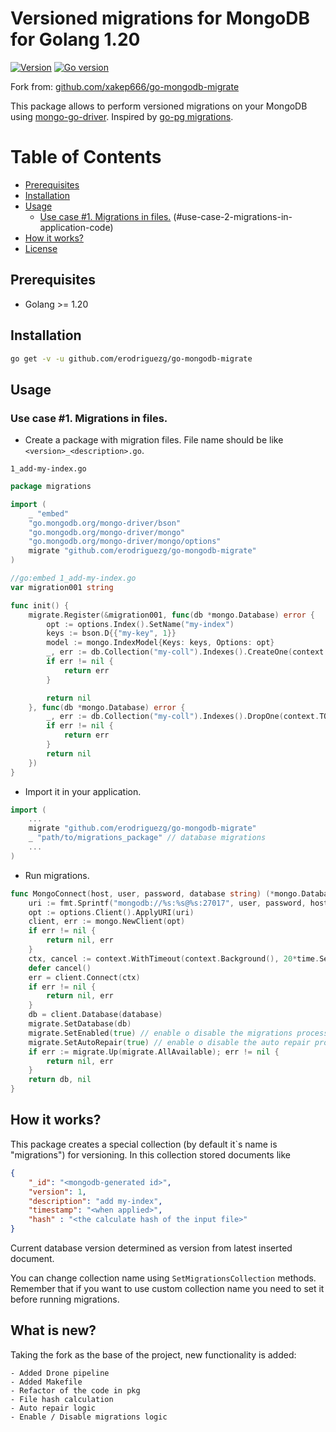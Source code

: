 # Versioned migrations for MongoDB for Golang 1.20

[![Version](https://img.shields.io/badge/version-v1.0.0-blue.svg)](https://github.com/erodriguezg/go-mongodb-migrate/commits/tag/1.0.0) 
[![Go version](https://img.shields.io/badge/go-v1.16-blue.svg)](https://golang.org/doc/devel/release.html#go1.20) 

Fork from: [github.com/xakep666/go-mongodb-migrate](https://github.com/xakep666/go-mongodb-migrate)

This package allows to perform versioned migrations on your MongoDB using [mongo-go-driver](https://github.com/mongodb/mongo-go-driver).
Inspired by [go-pg migrations](https://github.com/go-pg/migrations).

Table of Contents
=================

* [Prerequisites](#prerequisites)
* [Installation](#installation)
* [Usage](#usage)
  * [Use case \#1\. Migrations in files\.](#use-case-1-migrations-in-files)
(#use-case-2-migrations-in-application-code)
* [How it works?](#how-it-works)
* [License](#license)

## Prerequisites
* Golang >= 1.20 

## Installation
```bash
go get -v -u github.com/erodriguezg/go-mongodb-migrate
```

## Usage
### Use case #1. Migrations in files.

* Create a package with migration files.
File name should be like `<version>_<description>.go`.

`1_add-my-index.go`

```go
package migrations

import (
	_ "embed"
	"go.mongodb.org/mongo-driver/bson"
	"go.mongodb.org/mongo-driver/mongo"
	"go.mongodb.org/mongo-driver/mongo/options"
	migrate "github.com/erodriguezg/go-mongodb-migrate"
)

//go:embed 1_add-my-index.go
var migration001 string

func init() {
	migrate.Register(&migration001, func(db *mongo.Database) error {
		opt := options.Index().SetName("my-index")
		keys := bson.D{{"my-key", 1}}
		model := mongo.IndexModel{Keys: keys, Options: opt}
		_, err := db.Collection("my-coll").Indexes().CreateOne(context.TODO(), model)
		if err != nil {
			return err
		}

		return nil
	}, func(db *mongo.Database) error {
		_, err := db.Collection("my-coll").Indexes().DropOne(context.TODO(), "my-index")
		if err != nil {
			return err
		}
		return nil
	})
}
```

* Import it in your application.
```go
import (
    ...
    migrate "github.com/erodriguezg/go-mongodb-migrate"
    _ "path/to/migrations_package" // database migrations
    ...
)
```

* Run migrations.
```go
func MongoConnect(host, user, password, database string) (*mongo.Database, error) {
	uri := fmt.Sprintf("mongodb://%s:%s@%s:27017", user, password, host)
	opt := options.Client().ApplyURI(uri)
	client, err := mongo.NewClient(opt)
	if err != nil {
		return nil, err
	}
	ctx, cancel := context.WithTimeout(context.Background(), 20*time.Second)
	defer cancel()
	err = client.Connect(ctx)
	if err != nil {
		return nil, err
	}
	db = client.Database(database)
	migrate.SetDatabase(db)
	migrate.SetEnabled(true) // enable o disable the migrations process
	migrate.SetAutoRepair(true) // enable o disable the auto repair process
	if err := migrate.Up(migrate.AllAvailable); err != nil {
		return nil, err
	}
	return db, nil
}
```

## How it works?
This package creates a special collection (by default it`s name is "migrations") for versioning.
In this collection stored documents like
```json
{
    "_id": "<mongodb-generated id>",
    "version": 1,
    "description": "add my-index",
    "timestamp": "<when applied>",
	"hash" : "<the calculate hash of the input file>"
}
```
Current database version determined as version from latest inserted document.

You can change collection name using `SetMigrationsCollection` methods.
Remember that if you want to use custom collection name you need to set it before running migrations.

## What is new?

Taking the fork as the base of the project, new functionality is added:
	
	- Added Drone pipeline
	- Added Makefile
	- Refactor of the code in pkg
	- File hash calculation
	- Auto repair logic
	- Enable / Disable migrations logic  

	